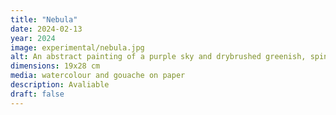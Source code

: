 ```yaml
---
title: "Nebula"
date: 2024-02-13
year: 2024
image: experimental/nebula.jpg
alt: An abstract painting of a purple sky and drybrushed greenish, spindly clouds 
dimensions: 19x28 cm
media: watercolour and gouache on paper
description: Avaliable
draft: false
---
```



